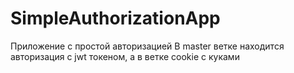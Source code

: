 # SimpleAuthorizationApp
Приложение с простой авторизацией
В master ветке находится авторизация с jwt токеном, а в ветке cookie с куками
